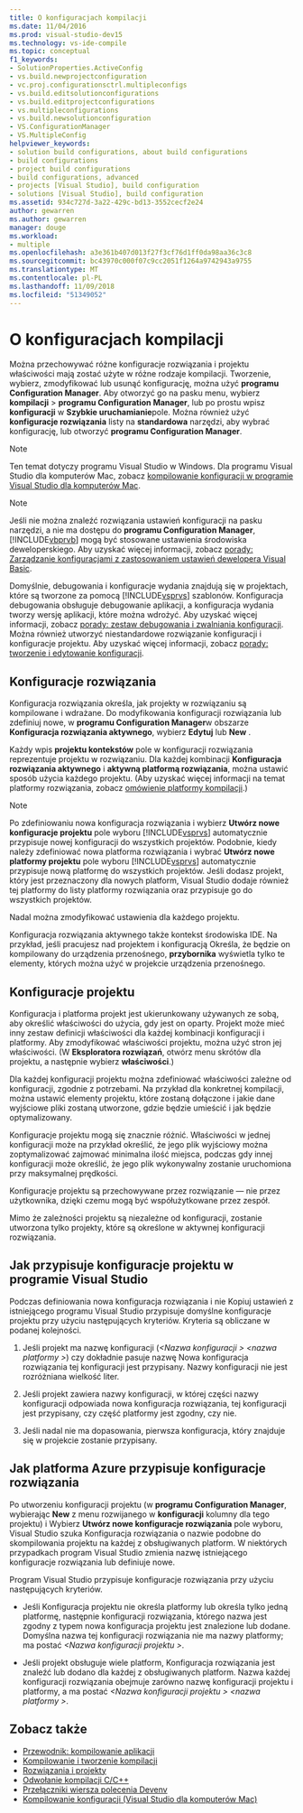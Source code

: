 ```yaml
---
title: O konfiguracjach kompilacji
ms.date: 11/04/2016
ms.prod: visual-studio-dev15
ms.technology: vs-ide-compile
ms.topic: conceptual
f1_keywords:
- SolutionProperties.ActiveConfig
- vs.build.newprojectconfiguration
- vc.proj.configurationsctrl.multipleconfigs
- vs.build.editsolutionconfigurations
- vs.build.editprojectconfigurations
- vs.multipleconfigurations
- vs.build.newsolutionconfiguration
- VS.ConfigurationManager
- VS.MultipleConfig
helpviewer_keywords:
- solution build configurations, about build configurations
- build configurations
- project build configurations
- build configurations, advanced
- projects [Visual Studio], build configuration
- solutions [Visual Studio], build configuration
ms.assetid: 934c727d-3a22-429c-bd13-3552cecf2e24
author: gewarren
ms.author: gewarren
manager: douge
ms.workload:
- multiple
ms.openlocfilehash: a3e361b407d013f27f3cf76d1ff0da98aa36c3c8
ms.sourcegitcommit: bc43970c000f07c9cc2051f1264a9742943a9755
ms.translationtype: MT
ms.contentlocale: pl-PL
ms.lasthandoff: 11/09/2018
ms.locfileid: "51349052"
---
```

# <a name="understand-build-configurations"></a>O konfiguracjach kompilacji

Można przechowywać różne konfiguracje rozwiązania i projektu właściwości mają zostać użyte w różne rodzaje kompilacji. Tworzenie, wybierz, zmodyfikować lub usunąć konfigurację, można użyć **programu Configuration Manager**. Aby otworzyć go na pasku menu, wybierz **kompilacji** > **programu Configuration Manager**, lub po prostu wpisz **konfiguracji** w **Szybkie uruchamianie**pole. Można również użyć **konfiguracje rozwiązania** listy na **standardowa** narzędzi, aby wybrać konfigurację, lub otworzyć **programu Configuration Manager**.

> [!NOTE]
> Ten temat dotyczy programu Visual Studio w Windows. Dla programu Visual Studio dla komputerów Mac, zobacz [kompilowanie konfiguracji w programie Visual Studio dla komputerów Mac](/visualstudio/mac/configurations).

> [!NOTE]
> Jeśli nie można znaleźć rozwiązania ustawień konfiguracji na pasku narzędzi, a nie ma dostępu do **programu Configuration Manager**, [!INCLUDE[vbprvb](../code-quality/includes/vbprvb_md.md)] mogą być stosowane ustawienia środowiska deweloperskiego. Aby uzyskać więcej informacji, zobacz [porady: Zarządzanie konfiguracjami z zastosowaniem ustawień dewelopera Visual Basic](../ide/how-to-manage-build-configurations-with-visual-basic-developer-settings-applied.md).

Domyślnie, debugowania i konfiguracje wydania znajdują się w projektach, które są tworzone za pomocą [!INCLUDE[vsprvs](../code-quality/includes/vsprvs_md.md)] szablonów. Konfiguracja debugowania obsługuje debugowanie aplikacji, a konfiguracja wydania tworzy wersję aplikacji, które można wdrożyć. Aby uzyskać więcej informacji, zobacz [porady: zestaw debugowania i zwalniania konfiguracji](../debugger/how-to-set-debug-and-release-configurations.md). Można również utworzyć niestandardowe rozwiązanie konfiguracji i konfiguracje projektu. Aby uzyskać więcej informacji, zobacz [porady: tworzenie i edytowanie konfiguracji](../ide/how-to-create-and-edit-configurations.md).

## <a name="solution-configurations"></a>Konfiguracje rozwiązania

Konfiguracja rozwiązania określa, jak projekty w rozwiązaniu są kompilowane i wdrażane. Do modyfikowania konfiguracji rozwiązania lub zdefiniuj nowe, w **programu Configuration Manager**w obszarze **Konfiguracja rozwiązania aktywnego**, wybierz **Edytuj** lub **New** .

Każdy wpis **projektu kontekstów** pole w konfiguracji rozwiązania reprezentuje projektu w rozwiązaniu. Dla każdej kombinacji **Konfiguracja rozwiązania aktywnego** i **aktywną platformą rozwiązania**, można ustawić sposób użycia każdego projektu. (Aby uzyskać więcej informacji na temat platformy rozwiązania, zobacz [omówienie platformy kompilacji](../ide/understanding-build-platforms.md).)

> [!NOTE]
> Po zdefiniowaniu nowa konfiguracja rozwiązania i wybierz **Utwórz nowe konfiguracje projektu** pole wyboru [!INCLUDE[vsprvs](../code-quality/includes/vsprvs_md.md)] automatycznie przypisuje nowej konfiguracji do wszystkich projektów. Podobnie, kiedy należy zdefiniować nowa platforma rozwiązania i wybrać **Utwórz nowe platformy projektu** pole wyboru [!INCLUDE[vsprvs](../code-quality/includes/vsprvs_md.md)] automatycznie przypisuje nową platformę do wszystkich projektów. Jeśli dodasz projekt, który jest przeznaczony dla nowych platform, Visual Studio dodaje również tej platformy do listy platformy rozwiązania oraz przypisuje go do wszystkich projektów.
>
> Nadal można zmodyfikować ustawienia dla każdego projektu.

Konfiguracja rozwiązania aktywnego także kontekst środowiska IDE. Na przykład, jeśli pracujesz nad projektem i konfiguracją Określa, że będzie on kompilowany do urządzenia przenośnego, **przybornika** wyświetla tylko te elementy, których można użyć w projekcie urządzenia przenośnego.

## <a name="project-configurations"></a>Konfiguracje projektu
 Konfiguracja i platforma projekt jest ukierunkowany używanych ze sobą, aby określić właściwości do użycia, gdy jest on oparty. Projekt może mieć inny zestaw definicji właściwości dla każdej kombinacji konfiguracji i platformy. Aby zmodyfikować właściwości projektu, można użyć stron jej właściwości. (W **Eksploratora rozwiązań**, otwórz menu skrótów dla projektu, a następnie wybierz **właściwości**.)

 Dla każdej konfiguracji projektu można zdefiniować właściwości zależne od konfiguracji, zgodnie z potrzebami. Na przykład dla konkretnej kompilacji, można ustawić elementy projektu, które zostaną dołączone i jakie dane wyjściowe pliki zostaną utworzone, gdzie będzie umieścić i jak będzie optymalizowany.

 Konfiguracje projektu mogą się znacznie różnić. Właściwości w jednej konfiguracji może na przykład określić, że jego plik wyjściowy można zoptymalizować zajmować minimalna ilość miejsca, podczas gdy innej konfiguracji może określić, że jego plik wykonywalny zostanie uruchomiona przy maksymalnej prędkości.

 Konfiguracje projektu są przechowywane przez rozwiązanie — nie przez użytkownika, dzięki czemu mogą być współużytkowane przez zespół.

 Mimo że zależności projektu są niezależne od konfiguracji, zostanie utworzona tylko projekty, które są określone w aktywnej konfiguracji rozwiązania.

## <a name="how-visual-studio-assigns-project-configurations"></a>Jak przypisuje konfiguracje projektu w programie Visual Studio
 Podczas definiowania nowa konfiguracja rozwiązania i nie Kopiuj ustawień z istniejącego programu Visual Studio przypisuje domyślne konfiguracje projektu przy użyciu następujących kryteriów. Kryteria są obliczane w podanej kolejności.

1.  Jeśli projekt ma nazwę konfiguracji (*\<Nazwa konfiguracji > \<nazwa platformy >*) czy dokładnie pasuje nazwę Nowa konfiguracja rozwiązania tej konfiguracji jest przypisany. Nazwy konfiguracji nie jest rozróżniana wielkość liter.

2.  Jeśli projekt zawiera nazwy konfiguracji, w której części nazwy konfiguracji odpowiada nowa konfiguracja rozwiązania, tej konfiguracji jest przypisany, czy część platformy jest zgodny, czy nie.

3.  Jeśli nadal nie ma dopasowania, pierwsza konfiguracja, który znajduje się w projekcie zostanie przypisany.

## <a name="how-visual-studio-assigns-solution-configurations"></a>Jak platforma Azure przypisuje konfiguracje rozwiązania
 Po utworzeniu konfiguracji projektu (w **programu Configuration Manager**, wybierając **New** z menu rozwijanego w **konfiguracji** kolumny dla tego projektu) i Wybierz **Utwórz nowe konfiguracje rozwiązania** pole wyboru, Visual Studio szuka Konfiguracja rozwiązania o nazwie podobne do skompilowania projektu na każdej z obsługiwanych platform. W niektórych przypadkach program Visual Studio zmienia nazwę istniejącego konfiguracje rozwiązania lub definiuje nowe.

 Program Visual Studio przypisuje konfiguracje rozwiązania przy użyciu następujących kryteriów.

-   Jeśli Konfiguracja projektu nie określa platformy lub określa tylko jedną platformę, następnie konfiguracji rozwiązania, którego nazwa jest zgodny z typem nowa konfiguracja projektu jest znalezione lub dodane. Domyślna nazwa tej konfiguracji rozwiązania nie ma nazwy platformy; ma postać  *\<Nazwa konfiguracji projektu >*.

-   Jeśli projekt obsługuje wiele platform, Konfiguracja rozwiązania jest znaleźć lub dodano dla każdej z obsługiwanych platform. Nazwa każdej konfiguracji rozwiązania obejmuje zarówno nazwę konfiguracji projektu i platformy, a ma postać  *\<Nazwa konfiguracji projektu > \<nazwa platformy >*.

## <a name="see-also"></a>Zobacz także

- [Przewodnik: kompilowanie aplikacji](../ide/walkthrough-building-an-application.md)
- [Kompilowanie i tworzenie kompilacji](../ide/compiling-and-building-in-visual-studio.md)
- [Rozwiązania i projekty](../ide/solutions-and-projects-in-visual-studio.md)
- [Odwołanie kompilacji C/C++](/cpp/build/reference/c-cpp-building-reference)
- [Przełączniki wiersza polecenia Devenv](../ide/reference/devenv-command-line-switches.md)
- [Kompilowanie konfiguracji (Visual Studio dla komputerów Mac)](/visualstudio/mac/configurations)